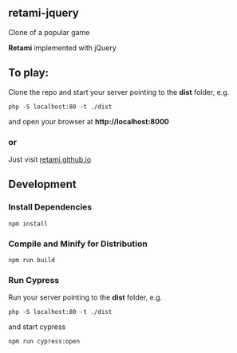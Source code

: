 ## retami-jquery

Clone of a popular game

**Retami** implemented with jQuery

## To play:

Clone the repo and start your server pointing to the **dist** folder, e.g.
```
php -S localhost:80 -t ./dist
```
and open your browser at **http://localhost:8000**
### or

Just visit [retami.github.io][1]


## Development

### Install Dependencies
```
npm install
```

### Compile and Minify for Distribution

```
npm run build
```


### Run Cypress

Run your server pointing to the **dist** folder, e.g.

```
php -S localhost:80 -t ./dist
```

and start cypress

```
npm run cypress:open
```


[1]: https://retami.github.io

